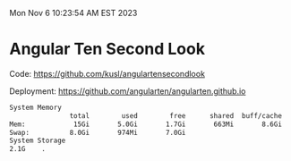 Mon Nov  6 10:23:54 AM EST 2023

# Angular Ten Second Look

Code: https://github.com/kusl/angulartensecondlook

Deployment: https://github.com/angularten/angularten.github.io

```bash
System Memory
               total        used        free      shared  buff/cache   available
Mem:            15Gi       5.0Gi       1.7Gi       663Mi       8.6Gi       9.3Gi
Swap:          8.0Gi       974Mi       7.0Gi
System Storage
2.1G	.
```
